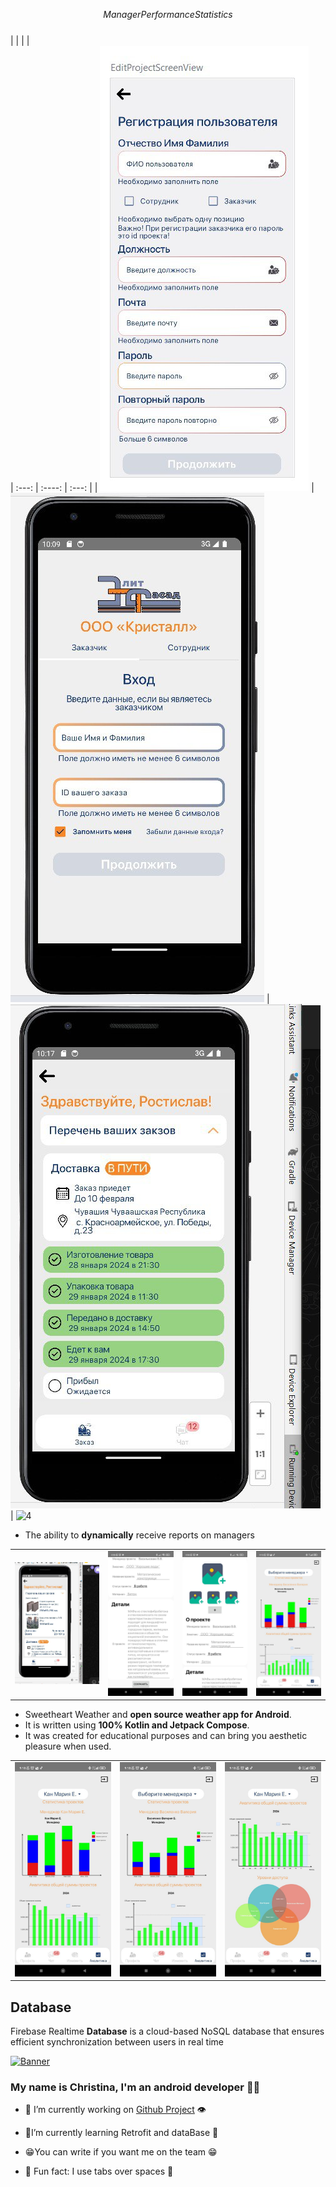  $${{Manager Performance Statistics }}$$                                                 
|          |             |                |       
| :---:    |    :----:   |          :---: | 
| ![1](https://github.com/FroschMadchen/ManagerPerformanceStatistics/blob/master/photo1716975620.jpeg) | ![2](https://github.com/FroschMadchen/ManagerPerformanceStatistics/blob/master/photo1716977449.jpeg) | ![3](https://github.com/FroschMadchen/ManagerPerformanceStatistics/blob/master/photo1716977893.jpeg) | ![4]() 

- The ability to **dynamically** receive reports on managers

|          |             |                |       |
| :---:    |    :----:   |          :---: | :---: |
| ![1](https://github.com/FroschMadchen/ManagerPerformanceStatistics/blob/master/photo1716977913.jpeg) | ![2](https://github.com/FroschMadchen/ManagerPerformanceStatistics/blob/master/photo1717278656%20(1).jpeg) | ![3](https://github.com/FroschMadchen/ManagerPerformanceStatistics/blob/master/photo1717278656.jpeg) | ![4](https://github.com/FroschMadchen/ManagerPerformanceStatistics/blob/master/photo1718691560%20(1).jpeg)

- Sweetheart Weather and **open source weather app for Android**.
- It is written using **100% Kotlin and Jetpack Compose**. 
- It was created for educational purposes and can bring you aesthetic pleasure when used.   


|          |             |                |       
| :---:    |    :----:   |          :---: | 
| ![1](https://github.com/FroschMadchen/ManagerPerformanceStatistics/blob/master/photo1718691560%20(2).jpeg) | ![2](https://github.com/FroschMadchen/ManagerPerformanceStatistics/blob/master/photo1718691560%20(3).jpeg) | ![3](https://github.com/FroschMadchen/ManagerPerformanceStatistics/blob/master/photo1718691560%20(4).jpeg) | ![4](https://github.com/FroschMadchen/ManagerPerformanceStatistics/blob/master/photo1718691560.jpeg)

## Database
Firebase Realtime **Database** is a cloud-based NoSQL database that ensures efficient synchronization between users in real time    



































                      
                                      
<p align="centr">
  <a href="https://www.edisonlee55.com"><img src="https://media4.giphy.com/media/y5OffROvBod0s/giphy.gif?cid=ecf05e473nvm864kywojej41ar90p0vx8oc21n5x1nxeby7y&ep=v1_gifs_related&rid=giphy.gif&ct=g" alt="Banner"></a>
</p>
      

### <div align="centr">My name is Christina, I'm an android developer 👨‍💻</div>                     
  

- 🔭 I’m currently working on [Github Project](https://github.com/FroschMadchen/StoreProject) 👁️  
  

- 🐾I’m currently learning Retrofit and dataBase 🐾  
  

- 😁You can write if you want me on the team 😁  
  

- 🐍 Fun fact: I use tabs over spaces 🐸  
  

<br/>  
